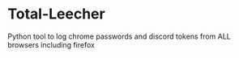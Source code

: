 # Total-Leecher
Python tool to log chrome passwords and discord tokens from ALL browsers including firefox
